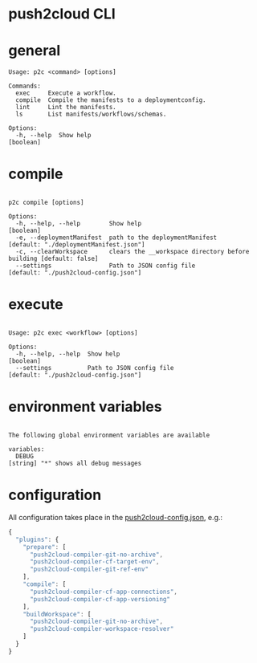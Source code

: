 # push2cloud CLI

# general
```
Usage: p2c <command> [options]

Commands:
  exec     Execute a workflow.
  compile  Compile the manifests to a deploymentconfig.
  lint     Lint the manifests.
  ls       List manifests/workflows/schemas.

Options:
  -h, --help  Show help                                                [boolean]
```

# compile

```

p2c compile [options]

Options:
  -h, --help, --help        Show help                                        [boolean]
  -e, --deploymentManifest  path to the deploymentManifest                   [default: "./deploymentManifest.json"]
  -c, --clearWorkspace      clears the __workspace directory before building [default: false]
  --settings                Path to JSON config file                         [default: "./push2cloud-config.json"]
```


# execute
```

Usage: p2c exec <workflow> [options]

Options:
  -h, --help, --help  Show help                                        [boolean]
  --settings          Path to JSON config file                         [default: "./push2cloud-config.json"]
```

# environment variables
```

The following global environment variables are available

variables:
  DEBUG                                                                [string] "*" shows all debug messages
```

# configuration
All configuration takes place in the [push2cloud-config.json](https://github.com/push2cloud/push2cloud/blob/master/example/deployer/push2cloud-config.json), e.g.:

```js
{
  "plugins": {
    "prepare": [
      "push2cloud-compiler-git-no-archive",
      "push2cloud-compiler-cf-target-env",
      "push2cloud-compiler-git-ref-env"
    ],
    "compile": [
      "push2cloud-compiler-cf-app-connections",
      "push2cloud-compiler-cf-app-versioning"
    ],
    "buildWorkspace": [
      "push2cloud-compiler-git-no-archive",
      "push2cloud-compiler-workspace-resolver"
    ]
  }
}
```
